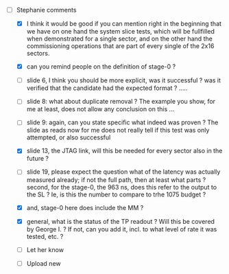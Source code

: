 - [ ] Stephanie comments
  - [x] I think it would be good if you can mention right in the beginning that we have on one hand the system slice tests, which will be fullfilled when demonstrated for a single sector, and on the other hand the commissioning operations that are part of every single of the 2x16 sectors.
  - [x] can you remind people on the definition of stage-0 ?
  - [ ] slide 6, I think you should be more explicit, was it successful ? was it verified that the candidate had the expected format ? .....
  - [ ] slide 8: what about duplicate removal ? The example you show, for me at least, does not allow any conclusion on this ...
  - [ ] slide 9: again, can you state specific what indeed was proven ? The slide as reads now for me does not really tell if this test was only attempted, or also successful
  - [x] slide 13, the JTAG link, will this be needed for every sector also in the future ?
  - [ ] slide 19, please expect the question what of the latency was actually measured already; if not the full path, then at least what parts ?  second, for the stage-0, the 963 ns, does this refer to the output to the SL ? Ie, is this the number to compare to trhe 1075 budget ?
  - [x] and, stage-0 here does include the MM ?
  - [x] general, what is the status of the TP readout ? Will this be covered by George I. ? If not, can you add it, incl. to what level of rate it was tested, etc. ?
  - [ ] Let her know
  - [ ] Upload new
  
